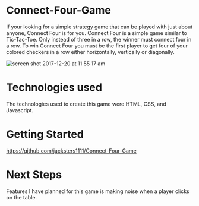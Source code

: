 <h1>Connect-Four-Game</h1>

If your looking for a simple strategy game that can be played with just about anyone, Connect Four is for you. Connect Four is a simple game similar to Tic-Tac-Toe. Only instead of three in a row, the winner must connect four in a row. To win Connect Four you must be the first player to get four of your colored checkers in a row either horizontally, vertically or diagonally.

![screen shot 2017-12-20 at 11 55 17 am](https://user-images.githubusercontent.com/33438947/34225871-c0606c72-e57c-11e7-8fce-b0092d125565.png)

<h1>Technologies used</h1>

The technologies used to create this game were HTML, CSS, and Javascript.

<h1>Getting Started</h1>

https://github.com/jacksters1111/Connect-Four-Game

<h1>Next Steps</h1>

Features I have planned for this game is making noise when a player clicks on the table.

